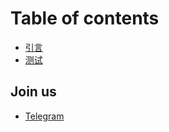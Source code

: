 # Table of contents

* [引言](README.md)
* [测试](test.md)

## Join us

* [Telegram](https://t.me/dscme)

